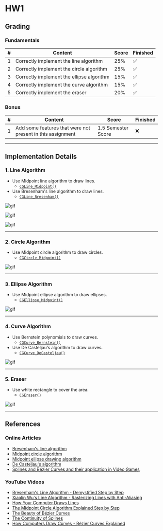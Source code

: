 # HW1

## Grading

### Fundamentals

| # | Content | Score | Finished |
|---|---------|-------|----------|
| 1 | Correctly implement the line algorithm | 25% | ✅ |
| 2 | Correctly implement the circle algorithm | 25% | ✅ |
| 3 | Correctly implement the ellipse algorithm | 15% | ✅ |
| 4 | Correctly implement the curve algorithm | 15% | ✅ |
| 5 | Correctly implement the eraser | 20% | ✅ |

### Bonus

| # | Content | Score | Finished |
|---|---------|-------|----------|
| 1 | Add some features that were not present in this assignment | 1.5 Semester Score | ❌ |

---

## Implementation Details

### 1. Line Algorithm
- Use Midpoint line algorithm to draw lines.
  - [`CGLine_Midpoint()`](./util.pde)
- Use Bresenham's line algorithm to draw lines.
  - [`CGLine_Bresenham()`](./util.pde)

![gif](assets/line.gif)

![gif](assets/polygon.gif)

![gif](assets/pencil.gif)

---

### 2. Circle Algorithm
- Use Midpoint circle algorithm to draw circles.
  - [`CGCircle_Midpoint()`](./util.pde)

![gif](assets/circle.gif)

---

### 3. Ellipse Algorithm
- Use Midpoint ellipse algorithm to draw ellipses.
  - [`CGEllipse_Midpoint()`](./util.pde)

![gif](assets/ellipse.gif)

---

### 4. Curve Algorithm
- Use Bernstein polynomials to draw curves.
  - [`CGCurve_Bernstein()`](./util.pde)
- Use De Casteljau's algorithm to draw curves.
  - [`CGCurve_DeCasteljau()`](./util.pde)

![gif](assets/curve.gif)

---

### 5. Eraser
- Use white rectangle to cover the area.
  - [`CGEraser()`](./util.pde)

![gif](assets/eraser.gif)

---

## References

### Online Articles
- [Bresenham's line algorithm](https://en.wikipedia.org/wiki/Bresenham's_line_algorithm)
- [Midpoint circle algorithm](https://en.wikipedia.org/wiki/Midpoint_circle_algorithm)
- [Midpoint ellipse drawing algorithm](https://www.geeksforgeeks.org/dsa/midpoint-ellipse-drawing-algorithm/)
- [De Casteljau's algorithm](https://en.wikipedia.org/wiki/De_Casteljau's_algorithm)
- [Splines and Bézier Curves and their application in Video Games](https://www.gameludere.com/2021/05/13/splines-and-bezier-curves-and-their-application-in-video-games/)

### YouTube Videos
- [Bresenham's Line Algorithm - Demystified Step by Step](https://www.youtube.com/watch?v=CceepU1vIKo)
- [Xiaolin Wu's Line Algorithm - Rasterizing Lines with Anti-Aliasing](https://youtu.be/f3Rs20k-hcI?si=TE6w_xqBzCXUgEm9)
- [How Your Computer Draws Lines](https://www.youtube.com/watch?v=8gIhNSAXYcQ)
- [The Midpoint Circle Algorithm Explained Step by Step](https://www.youtube.com/watch?v=hpiILbMkF9w)
- [The Beauty of Bézier Curves](https://youtu.be/aVwxzDHniEw?si=nJNpBHflBWGhet_3)
- [The Continuity of Splines](https://www.youtube.com/watch?v=jvPPXbo87ds)
- [How Computers Draw Curves - Bézier Curves Explained](https://youtu.be/ABBknLY1L4o?si=PJXH_XKN8pI7RFQF)